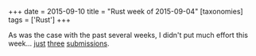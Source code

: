 +++
date = 2015-09-10
title = "Rust week of 2015-09-04"
[taxonomies]
tags = ['Rust']
+++

As was the case with the past several weeks, I didn't put much effort
this week... [just][] [three][] [submissions].

  [just]: https://github.com/rust-lang/rust/pull/28323
  [three]: https://github.com/rust-lang/rust/pull/28328
  [submissions]: https://github.com/rust-lang/rust/pull/28329
